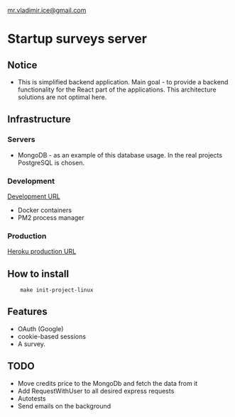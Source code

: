 mr.vladimir.ice@gmail.com


# Startup surveys server

## Notice
* This is simplified backend application. Main goal - to provide a backend functionality for the React part of the 
applications. This architecture solutions are not optimal here.

## Infrastructure

### Servers
* MongoDB - as an example of this database usage. In the real projects PostgreSQL is chosen.

### Development
[Development URL](http://localhost:3000/)


* Docker containers
* PM2 process manager

### Production
[Heroku production URL](http://startup-surveys.sunarmy.pro/)

## How to install

```
    make init-project-linux
```

## Features
* OAuth (Google)
* cookie-based sessions
* A survey.


## TODO
* Move credits price to the MongoDb and fetch the data from it
* Add RequestWithUser to all desired express requests
* Autotests
* Send emails on the background

